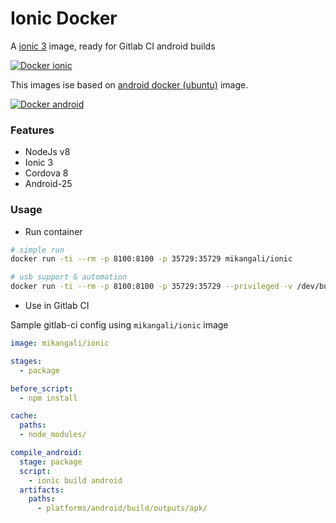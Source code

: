 # Ionic Docker

A [ionic 3](http://ionicframework.com) image, ready for Gitlab CI android builds

[![Docker ionic](https://img.shields.io/docker/automated/mikangali/ionic.svg)](https://hub.docker.com/r/mikangali/ionic)

This images ise based on [android docker (ubuntu)](https://github.com/mikangali-docker/android) image. 

[![Docker android](https://img.shields.io/docker/automated/mikangali/android.svg)](https://hub.docker.com/r/mikangali/android)

### Features

- NodeJs v8
- Ionic 3
- Cordova 8
- Android-25

### Usage

* Run container 

```bash
# simple run
docker run -ti --rm -p 8100:8100 -p 35729:35729 mikangali/ionic

# usb support & automation
docker run -ti --rm -p 8100:8100 -p 35729:35729 --privileged -v /dev/bus/usb:/dev/bus/usb -v ~/.gradle:/root/.gradle -v \$PWD:/app:rw mikangali/ionic ionic
```

* Use in Gitlab CI 

Sample gitlab-ci config using `mikangali/ionic` image

```yml
image: mikangali/ionic

stages:
  - package

before_script:
  - npm install

cache:
  paths:
  - node_modules/

compile_android:
  stage: package
  script:
    - ionic build android
  artifacts:
    paths:
      - platforms/android/build/outputs/apk/
```
